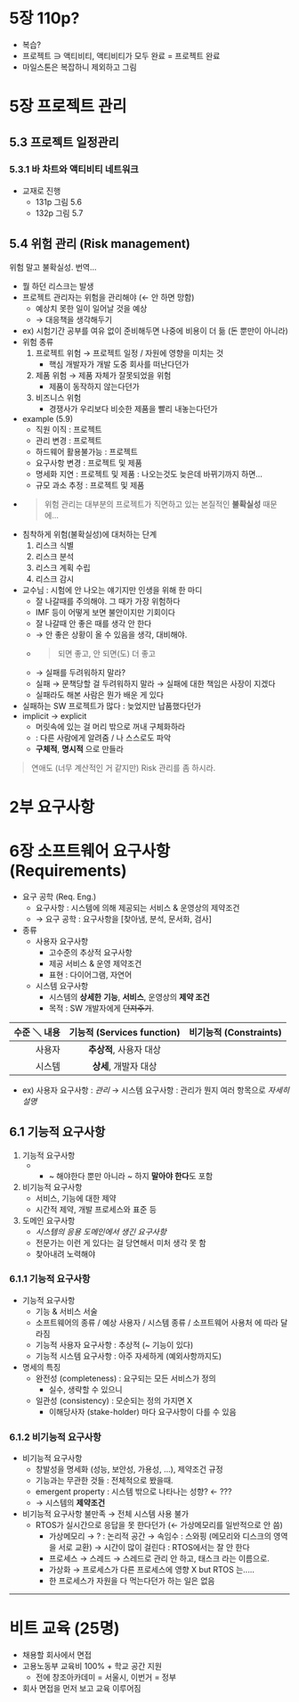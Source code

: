 5장 110p?
=========

-	복습?
-	프로젝트 ∋ 액티비티, 액티비티가 모두 완료 = 프로젝트 완료
-	마일스톤은 복잡하니 제외하고 그림

5장 프로젝트 관리
=================

5.3 프로젝트 일정관리
---------------------

### 5.3.1 바 차트와 액티비티 네트워크

-	교재로 진행
	-	131p 그림 5.6
	-	132p 그림 5.7

5.4 위험 관리 (Risk management)
-------------------------------

위험 말고 불확실성. 번역...

-	뭘 하던 리스크는 발생
-	프로젝트 관리자는 위험을 관리해야 (← 안 하면 망함)
	-	예상치 못한 일이 일어날 것을 예상
	-	→ 대응책을 생각해두기
-	ex) 시험기간 공부를 여유 없이 준비해두면 나중에 비용이 더 듦 (돈 뿐만이 아니라)
-	위험 종류
	1.	프로젝트 위험 → 프로젝트 일정 / 자원에 영향을 미치는 것
		-	핵심 개발자가 개발 도중 회사를 떠난다던가
	2.	제품 위험 → 제품 자체가 잘못되었을 위험
		-	제품이 동작하지 않는다던가
	3.	비즈니스 위험
		-	경쟁사가 우리보다 비슷한 제품을 빨리 내놓는다던가
-	example (5.9)
	-	직원 이직 : 프로젝트
	-	관리 변경 : 프로젝트
	-	하드웨어 활용불가능 : 프로젝트
	-	요구사항 변경 : 프로젝트 및 제품
	-	명세화 지연 : 프로젝트 및 제품 : 나오는것도 늦은데 바뀌기까지 하면...
	-	규모 과소 추정 : 프로젝트 및 제품
-	> 위험 관리는 대부분의 프로젝트가 직면하고 있는 본질적인 **불확실성** 때문에...
-	침착하게 위험(불확실성)에 대처하는 단계
	1.	리스크 식별
	2.	리스크 분석
	3.	리스크 계획 수립
	4.	리스크 감시
-	교수님 : 시험에 안 나오는 얘기지만 인생을 위해 한 마디
	-	잘 나갈때를 주의해야. 그 때가 가장 위험하다
	-	IMF 등이 어떻게 보면 불안이지만 기회이다
	-	잘 나갈때 안 좋은 때를 생각 안 한다
	-	→ 안 좋은 상황이 올 수 있음을 생각, 대비해야.
	-	> 되면 좋고, 안 되면(도) 더 좋고
	-	→ 실패를 두려워하지 말라?
	-	실패 → 문책당할 걸 두려워하지 말라 → 실패에 대한 책임은 사장이 지겠다
	-	실패라도 해본 사람은 뭔가 배운 게 있다
-	실패하는 SW 프로젝트가 많다 : 늦었지만 납품했다던가
-	implicit → explicit
	-	머릿속에 있는 걸 머리 밖으로 꺼내 구체화하라
	-	: 다른 사람에게 알려줌 / 나 스스로도 파악
	-	**구체적**, **명시적** 으로 만들라

> 연애도 (너무 계산적인 거 같지만) Risk 관리를 좀 하시라.

2부 요구사항
============

6장 소프트웨어 요구사항 (Requirements)
======================================

-	요구 공학 (Req. Eng.)
	-	요구사항 : 시스템에 의해 제공되는 서비스 & 운영상의 제약조건
	-	→ 요구 공학 : 요구사항을 \[찾아냄, 분석, 문서화, 검사\]
-	종류
	-	사용자 요구사항
		-	고수준의 추상적 요구사항
		-	제공 서비스 & 운영 제약조건
		-	표현 : 다이어그램, 자연어
	-	시스템 요구사항
		-	시스템의 **상세한** **기능**, **서비스**, 운영상의 **제약 조건**
		-	목적 : SW 개발자에게 ~~던져주기~~.

| 수준 ＼ 내용 | 기능적 (Services function) | 비기능적 (Constraints) |
|-------------:|:--------------------------:|:----------------------:|
|       사용자 |  **추상적**, 사용자 대상   |                        |
|       시스템 |   **상세**, 개발자 대상    |                        |

-	ex) 사용자 요구사항 : *관리* → 시스템 요구사항 : 관리가 뭔지 여러 항목으로 *자세히 설명*

6.1 기능적 요구사항
-------------------

1.	기능적 요구사항
	-	- ~ 해야한다 뿐만 아니라 ~ 하지 **말아야 한다**도 포함
2.	비기능적 요구사항
	-	서비스, 기능에 대한 제약
	-	시간적 제약, 개발 프로세스와 표준 등
3.	도메인 요구사항
	-	*시스템의 응용 도메인에서 생긴 요구사항*
	-	전문가는 이런 게 있다는 걸 당연해서 미처 생각 못 함
	-	찾아내려 노력해야

### 6.1.1 기능적 요구사항

-	기능적 요구사항
	-	기능 & 서비스 서술
	-	소프트웨어의 종류 / 예상 사용자 / 시스템 종류 / 소프트웨어 사용처 에 따라 달라짐
	-	기능적 사용자 요구사항 : 추상적 (~ 기능이 있다)
	-	기능적 시스템 요구사항 : 아주 자세하게 (예외사항까지도)
-	명세의 특징
	-	완전성 (completeness) : 요구되는 모든 서비스가 정의
		-	실수, 생략할 수 있으니
	-	일관성 (consistency) : 모순되는 정의 가지면 X
		-	이해당사자 (stake-holder) 마다 요구사항이 다를 수 있음

### 6.1.2 비기능적 요구사항

-	비기능적 요구사항
	-	창발성을 명세화 (성능, 보안성, 가용성, ...), 제약조건 규정
	-	기능과는 무관한 것들 : 전체적으로 봤을때.
	-	emergent property : 시스템 밖으로 나타나는 성향? ← ???
	-	→ 시스템의 **제약조건**
-	비기능적 요구사항 불만족 → 전체 시스템 사용 불가
	-	RTOS가 실시간으로 응답을 못 한다던가 (← 가상메모리를 일반적으로 안 씀)
		-	가상메모리 → ? : 논리적 공간 → 속임수 : 스와핑 (메모리와 디스크의 영역을 서로 교환) → 시간이 많이 걸린다 : RTOS에서는 잘 안 한다
		-	프로세스 → 스레드 → 스레드로 관리 안 하고, 태스크 라는 이름으로.
		-	가상화 → 프로세스가 다른 프로세스에 영향 X but RTOS 는.....
		-	한 프로세스가 자원을 다 먹는다던가 하는 일은 없음

---

비트 교육 (25명)
================

-	채용할 회사에서 면접
-	고용노동부 교육비 100% + 학교 공간 지원
	-	전에 창조아카데미 = 서울시, 이번거 = 정부
-	회사 면접을 먼저 보고 교육 이루어짐
